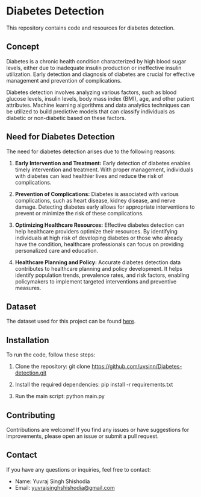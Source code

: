 # Diabetes Detection

This repository contains code and resources for diabetes detection.

## Concept

Diabetes is a chronic health condition characterized by high blood sugar levels, either due to inadequate insulin production or ineffective insulin utilization. Early detection and diagnosis of diabetes are crucial for effective management and prevention of complications.

Diabetes detection involves analyzing various factors, such as blood glucose levels, insulin levels, body mass index (BMI), age, and other patient attributes. Machine learning algorithms and data analytics techniques can be utilized to build predictive models that can classify individuals as diabetic or non-diabetic based on these factors.

## Need for Diabetes Detection

The need for diabetes detection arises due to the following reasons:

1. **Early Intervention and Treatment:** Early detection of diabetes enables timely intervention and treatment. With proper management, individuals with diabetes can lead healthier lives and reduce the risk of complications.

2. **Prevention of Complications:** Diabetes is associated with various complications, such as heart disease, kidney disease, and nerve damage. Detecting diabetes early allows for appropriate interventions to prevent or minimize the risk of these complications.

3. **Optimizing Healthcare Resources:** Effective diabetes detection can help healthcare providers optimize their resources. By identifying individuals at high risk of developing diabetes or those who already have the condition, healthcare professionals can focus on providing personalized care and education.

4. **Healthcare Planning and Policy:** Accurate diabetes detection data contributes to healthcare planning and policy development. It helps identify population trends, prevalence rates, and risk factors, enabling policymakers to implement targeted interventions and preventive measures.

## Dataset

The dataset used for this project can be found [here](https://drive.google.com/file/d/1wokfbUEhAtJxpZgpx3VIAEpP_Vn4nHHW/view?usp=sharing).

## Installation

To run the code, follow these steps:

1. Clone the repository:
   git clone https://github.com/uvsinn/Diabetes-detection.git
   
2. Install the required dependencies:
   pip install -r requirements.txt
   
3. Run the main script:
   python main.py
   
## Contributing

Contributions are welcome! If you find any issues or have suggestions for improvements, please open an issue or submit a pull request.

## Contact

If you have any questions or inquiries, feel free to contact:

- Name: Yuvraj Singh Shishodia
- Email: yuvrajsinghshishodia@gmail.com

